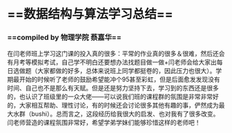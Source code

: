 # ==数据结构与算法学习总结==

### 	==compiled by 物理学院 蔡嘉华==

​	在闫老师班上学习这门课的投入真的很多：平常的作业真的很多＆很难，然后还会有月考等模拟考试，自己学不明白还要想办法找题目做一做+闫老师会给大家出每日选做题（大家都做的好多，总体来说班上同学都挺卷的，因此压力也很大）。学期最开始的时候听了老师的鼓励希望能冲个95甚至彩虹，但是后面愈发发现没有时间、自己也不是那么有天赋。但是还是努力坚持下去，学习到的东西还是很多的，也认识了班级里的一众大佬——可以说我们班的课程群的氛围是非常非常好的，大家相互帮助、理性讨论，有的时候还会讨论很多其他有趣的事，俨然成为最大水群（bushi）。总而言之，这段经历给我很大的启发、也对我有了很多改变。闫老师营造的课程氛围非常好，希望学弟学妹们能够珍惜这样的老师吧！